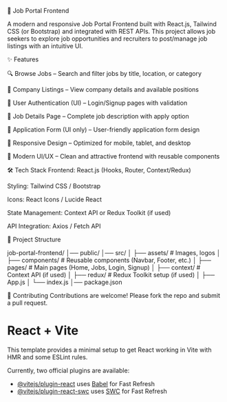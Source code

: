 🚀 Job Portal Frontend

A modern and responsive Job Portal Frontend built with React.js, Tailwind CSS (or Bootstrap) and integrated with REST APIs.
This project allows job seekers to explore job opportunities and recruiters to post/manage job listings with an intuitive UI.

✨ Features

🔍 Browse Jobs – Search and filter jobs by title, location, or category

🏢 Company Listings – View company details and available positions

👤 User Authentication (UI) – Login/Signup pages with validation

💼 Job Details Page – Complete job description with apply option

📝 Application Form (UI only) – User-friendly application form design

📱 Responsive Design – Optimized for mobile, tablet, and desktop

🎨 Modern UI/UX – Clean and attractive frontend with reusable components


🛠️ Tech Stack
Frontend: React.js (Hooks, Router, Context/Redux)

Styling: Tailwind CSS / Bootstrap

Icons: React Icons / Lucide React

State Management: Context API or Redux Toolkit (if used)

API Integration: Axios / Fetch API

📂 Project Structure

job-portal-frontend/
│── public/
│── src/
│   ├── assets/          # Images, logos
│   ├── components/      # Reusable components (Navbar, Footer, etc.)
│   ├── pages/           # Main pages (Home, Jobs, Login, Signup)
│   ├── context/         # Context API (if used)
│   ├── redux/           # Redux Toolkit setup (if used)
│   ├── App.js
│   └── index.js
│── package.json


🤝 Contributing
Contributions are welcome! Please fork the repo and submit a pull request.


# React + Vite

This template provides a minimal setup to get React working in Vite with HMR and some ESLint rules.

Currently, two official plugins are available:

- [@vitejs/plugin-react](https://github.com/vitejs/vite-plugin-react/blob/main/packages/plugin-react/README.md) uses [Babel](https://babeljs.io/) for Fast Refresh
- [@vitejs/plugin-react-swc](https://github.com/vitejs/vite-plugin-react-swc) uses [SWC](https://swc.rs/) for Fast Refresh
